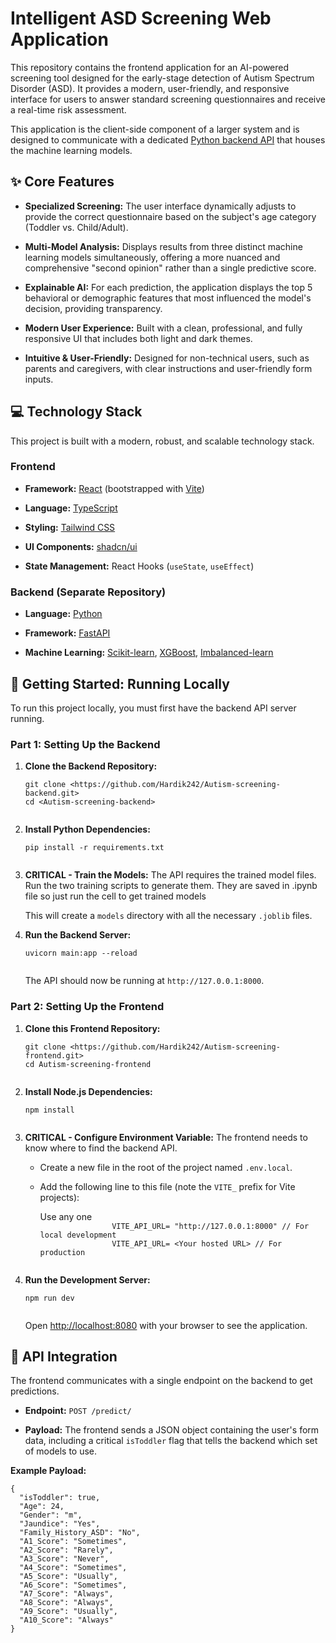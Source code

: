 <h1>Intelligent ASD Screening Web Application</h1>
<p>
    This repository contains the frontend application for an AI-powered
    screening tool designed for the early-stage detection of Autism Spectrum
    Disorder (ASD). It provides a modern, user-friendly, and responsive
    interface for users to answer standard screening questionnaires and receive
    a real-time risk assessment.
</p>
<p>
    This application is the client-side component of a larger system and is
    designed to communicate with a dedicated
    <a
        href="https://www.google.com/search?q=link-to-your-backend-repo-here"
        title="null"
        >Python backend API</a
    >
    that houses the machine learning models.
</p>
<h2>✨ Core Features</h2>
<ul>
    <li>
        <p>
            <strong>Specialized Screening:</strong> The user interface
            dynamically adjusts to provide the correct questionnaire based on
            the subject's age category (Toddler vs. Child/Adult).
        </p>
    </li>
    <li>
        <p>
            <strong>Multi-Model Analysis:</strong> Displays results from three
            distinct machine learning models simultaneously, offering a more
            nuanced and comprehensive "second opinion" rather than a single
            predictive score.
        </p>
    </li>
    <li>
        <p>
            <strong>Explainable AI:</strong> For each prediction, the
            application displays the top 5 behavioral or demographic features
            that most influenced the model's decision, providing transparency.
        </p>
    </li>
    <li>
        <p>
            <strong>Modern User Experience:</strong> Built with a clean,
            professional, and fully responsive UI that includes both light and
            dark themes.
        </p>
    </li>
    <li>
        <p>
            <strong>Intuitive &amp; User-Friendly:</strong> Designed for
            non-technical users, such as parents and caregivers, with clear
            instructions and user-friendly form inputs.
        </p>
    </li>
</ul>
<h2>💻 Technology Stack</h2>
<p>
    This project is built with a modern, robust, and scalable technology stack.
</p>
<h3>Frontend</h3>
<ul>
    <li>
        <p>
            <strong>Framework:</strong>
            <a href="https://react.dev/" title="null"
                ><span class="highlight-diff-selection">React</span></a
            ><span class="highlight-diff-selection"> (bootstrapped with </span
            ><a href="https://vitejs.dev/" title="null"
                ><span class="highlight-diff-selection">Vite</span></a
            ><span class="highlight-diff-selection">)</span>
        </p>
    </li>
    <li>
        <p>
            <strong>Language:</strong>
            <a href="https://www.typescriptlang.org/" title="null"
                >TypeScript</a
            >
        </p>
    </li>
    <li>
        <p>
            <strong>Styling:</strong>
            <a href="https://tailwindcss.com/" title="null">Tailwind CSS</a>
        </p>
    </li>
    <li>
        <p>
            <strong>UI Components:</strong>
            <a href="https://ui.shadcn.com/" title="null">shadcn/ui</a>
        </p>
    </li>
    <li>
        <p>
            <strong>State Management:</strong> React Hooks
            (<code>useState</code>, <code>useEffect</code>)
        </p>
    </li>
</ul>
<h3>Backend (Separate Repository)</h3>
<ul>
    <li>
        <p>
            <strong>Language:</strong>
            <a href="https://www.python.org/" title="null">Python</a>
        </p>
    </li>
    <li>
        <p>
            <strong>Framework:</strong>
            <a href="https://fastapi.tiangolo.com/" title="null">FastAPI</a>
        </p>
    </li>
    <li>
        <p>
            <strong>Machine Learning:</strong>
            <a href="https://scikit-learn.org/" title="null">Scikit-learn</a>,
            <a href="https://xgboost.ai/" title="null">XGBoost</a>,
            <a href="https://imbalanced-learn.org/stable/" title="null"
                >Imbalanced-learn</a
            >
        </p>
    </li>
</ul>
<h2>🚀 Getting Started: Running Locally</h2>
<p>
    To run this project locally, you must first have the backend API server
    running.
</p>
<h3><strong>Part 1: Setting Up the Backend</strong></h3>
<ol>
    <li>
        <p><strong>Clone the Backend Repository:</strong></p>
        <pre><code>git clone &lt;https://github.com/Hardik242/Autism-screening-backend.git&gt;
cd &lt;Autism-screening-backend&gt;
<br class="ProseMirror-trailingBreak"></code></pre>
    </li>
    <li>
        <p><strong>Install Python Dependencies:</strong></p>
        <pre><code>pip install -r requirements.txt
<br class="ProseMirror-trailingBreak"></code></pre>
    </li>
    <li>
        <p>
            <strong>CRITICAL - Train the Models:</strong> The API requires the
            trained model files. Run the two training scripts to generate them.
            They are saved in .ipynb file so just run the cell to get trained
            models
        </p>
        <p>
            This will create a <code>models</code> directory with all the
            necessary <code>.joblib</code> files.
        </p>
    </li>
    <li>
        <p><strong>Run the Backend Server:</strong></p>
        <pre><code>uvicorn main:app --reload
<br class="ProseMirror-trailingBreak"></code></pre>
        <p>
            The API should now be running at <code>http://127.0.0.1:8000</code>.
        </p>
    </li>
</ol>
<h3><strong>Part 2: Setting Up the Frontend</strong></h3>
<ol>
    <li>
        <p><strong>Clone this Frontend Repository:</strong></p>
        <pre><code>git clone &lt;https://github.com/Hardik242/Autism-screening-frontend.git&gt;
cd Autism-screening-frontend
<br class="ProseMirror-trailingBreak"></code></pre>
    </li>
    <li>
        <p><strong>Install Node.js Dependencies:</strong></p>
        <pre><code>npm install
<br class="ProseMirror-trailingBreak"></code></pre>
    </li>
    <li>
        <p>
            <strong>CRITICAL - Configure Environment Variable:</strong> The
            frontend needs to know where to find the backend API.
        </p>
        <ul>
            <li>
                <p>
                    Create a new file in the root of the project named
                    <code>.env.local</code>.
                </p>
            </li>
            <li>
                <p>
                    Add the following line to this<span
                        class="highlight-diff-selection">
                        file (note the </span
                    ><code
                        ><span class="highlight-diff-selection"
                            >VITE_</span
                        ></code
                    ><span class="highlight-diff-selection">
                        prefix for Vite projects):</span
                    >
                </p>
                Use any one
                <code>
                <span class="highlight-diff-selection">VITE_API_URL= "http://127.0.0.1:8000" // For local development</span>
                <span class="highlight-diff-selection">VITE_API_URL= &lt;Your hosted URL&gt; // For production</span>
                <br class="ProseMirror-trailingBreak"></code>
            </li>
        </ul>
    </li>
    <li>
        <p><strong>Run the Development Server:</strong></p>
        <pre><code>npm run dev
<br class="ProseMirror-trailingBreak"></code></pre>
        <p>
            Open
            <a href="http://localhost:8080" title="null"
                >http://localhost:8080</a
            >
            with your browser to see the application.
        </p>
    </li>
</ol>
<h2>🤝 API Integration</h2>
<p>
    The frontend communicates with a single endpoint on the backend to get
    predictions.
</p>
<ul>
    <li>
        <p><strong>Endpoint:</strong> <code>POST /predict/</code></p>
    </li>
    <li>
        <p>
            <strong>Payload:</strong> The frontend sends a JSON object
            containing the user's form data, including a critical
            <code>isToddler</code> flag that tells the backend which set of
            models to use.
        </p>
    </li>
</ul>
<p><strong>Example Payload:</strong></p>
<pre><code>{
  "isToddler": true,
  "Age": 24,
  "Gender": "m",
  "Jaundice": "Yes",
  "Family_History_ASD": "No",
  "A1_Score": "Sometimes",
  "A2_Score": "Rarely",
  "A3_Score": "Never",
  "A4_Score": "Sometimes",
  "A5_Score": "Usually",
  "A6_Score": "Sometimes",
  "A7_Score": "Always",
  "A8_Score": "Always",
  "A9_Score": "Usually",
  "A10_Score": "Always"
}
<br class="ProseMirror-trailingBreak"></code></pre>
